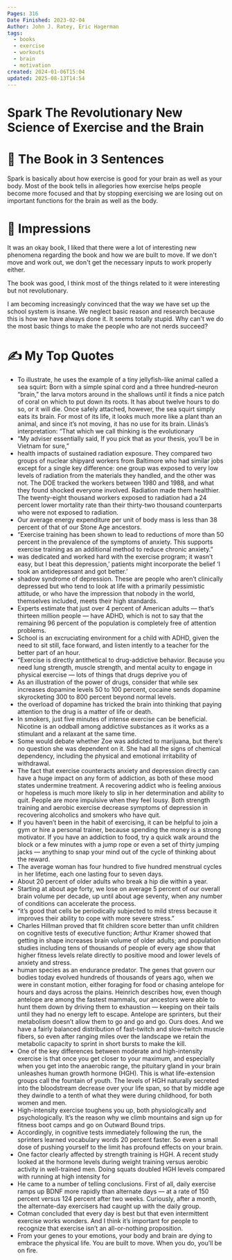 ```yaml
---
Pages: 316
Date Finished: 2023-02-04
Author: John J. Ratey, Eric Hagerman
tags:
  - books
  - exercise
  - workouts
  - brain
  - motivation
created: 2024-01-06T15:04
updated: 2025-08-13T14:54
---
```

# Spark The Revolutionary New Science of Exercise and the Brain


# 🚀 The Book in 3 Sentences
Spark is basically about how exercise is good for your brain as well as your body. Most of the book tells in allegories how exercise helps people become more focused and that by stopping exercising we are losing out on important functions for the brain as well as the body. 

# 🎨 Impressions
It was an okay book, I liked that there were a lot of interesting new phenomena regarding the book and how we are built to move. If we don't move and work out, we don't get the necessary inputs to work properly either. 

The book was good, I think most of the things related to it were interesting but not revolutionary. 

I am becoming increasingly convinced that the way we have set up the school system is insane. We neglect basic reason and research because this is how we have always done it. It seems totally stupid.  Why can't we do the most basic things to make the people who are not nerds succeed? 

# ✍️ My Top  Quotes

- To illustrate, he uses the example of a tiny jellyfish-like animal called a sea squirt: Born with a simple spinal cord and a three hundred–neuron “brain,” the larva motors around in the shallows until it finds a nice patch of coral on which to put down its roots. It has about twelve hours to do so, or it will die. Once safely attached, however, the sea squirt simply eats its brain. For most of its life, it looks much more like a plant than an animal, and since it’s not moving, it has no use for its brain. Llinás’s interpretation: “That which we call thinking is the evolutionary
- “My adviser essentially said, If you pick that as your thesis, you’ll be in Vietnam for sure,”
- health impacts of sustained radiation exposure. They compared two groups of nuclear shipyard workers from Baltimore who had similar jobs except for a single key difference: one group was exposed to very low levels of radiation from the materials they handled, and the other was not. The DOE tracked the workers between 1980 and 1988, and what they found shocked everyone involved. Radiation made them healthier. The twenty-eight thousand workers exposed to radiation had a 24 percent lower mortality rate than their thirty-two thousand counterparts who were not exposed to radiation.
- Our average energy expenditure per unit of body mass is less than 38 percent of that of our Stone Age ancestors.
- “Exercise training has been shown to lead to reductions of more than 50 percent in the prevalence of the symptoms of anxiety. This supports exercise training as an additional method to reduce chronic anxiety.”
- was dedicated and worked hard with the exercise program; it wasn’t easy, but I beat this depression,’ patients might incorporate the belief ‘I took an antidepressant and got better.’
- shadow syndrome of depression. These are people who aren’t clinically depressed but who tend to look at life with a primarily pessimistic attitude, or who have the impression that nobody in the world, themselves included, meets their high standards.
- Experts estimate that just over 4 percent of American adults — that’s thirteen million people — have ADHD, which is not to say that the remaining 96 percent of the population is completely free of attention problems.
- School is an excruciating environment for a child with ADHD, given the need to sit still, face forward, and listen intently to a teacher for the better part of an hour.
- “Exercise is directly antithetical to drug-addictive behavior. Because you need lung strength, muscle strength, and mental acuity to engage in physical exercise — lots of things that drugs deprive you of
- As an illustration of the power of drugs, consider that while sex increases dopamine levels 50 to 100 percent, cocaine sends dopamine skyrocketing 300 to 800 percent beyond normal levels.
- the overload of dopamine has tricked the brain into thinking that paying attention to the drug is a matter of life or death.
- In smokers, just five minutes of intense exercise can be beneficial. Nicotine is an oddball among addictive substances as it works as a stimulant and a relaxant at the same time.
- Some would debate whether Zoe was addicted to marijuana, but there’s no question she was dependent on it. She had all the signs of chemical dependency, including the physical and emotional irritability of withdrawal.
- The fact that exercise counteracts anxiety and depression directly can have a huge impact on any form of addiction, as both of these mood states undermine treatment. A recovering addict who is feeling anxious or hopeless is much more likely to slip in her determination and ability to quit. People are more impulsive when they feel lousy. Both strength training and aerobic exercise decrease symptoms of depression in recovering alcoholics and smokers who have quit.
- If you haven’t been in the habit of exercising, it can be helpful to join a gym or hire a personal trainer, because spending the money is a strong motivator. If you have an addiction to food, try a quick walk around the block or a few minutes with a jump rope or even a set of thirty jumping jacks — anything to snap your mind out of the cycle of thinking about the reward.
- The average woman has four hundred to five hundred menstrual cycles in her lifetime, each one lasting four to seven days.
- About 20 percent of older adults who break a hip die within a year.
- Starting at about age forty, we lose on average 5 percent of our overall brain volume per decade, up until about age seventy, when any number of conditions can accelerate the process.
- “it’s good that cells be periodically subjected to mild stress because it improves their ability to cope with more severe stress.”
- Charles Hillman proved that fit children score better than unfit children on cognitive tests of executive function; Arthur Kramer showed that getting in shape increases brain volume of older adults; and population studies including tens of thousands of people of every age show that higher fitness levels relate directly to positive mood and lower levels of anxiety and stress.
- human species as an endurance predator. The genes that govern our bodies today evolved hundreds of thousands of years ago, when we were in constant motion, either foraging for food or chasing antelope for hours and days across the plains. Heinrich describes how, even though antelope are among the fastest mammals, our ancestors were able to hunt them down by driving them to exhaustion — keeping on their tails until they had no energy left to escape. Antelope are sprinters, but their metabolism doesn’t allow them to go and go and go. Ours does. And we have a fairly balanced distribution of fast-twitch and slow-twitch muscle fibers, so even after ranging miles over the landscape we retain the metabolic capacity to sprint in short bursts to make the kill.
- One of the key differences between moderate and high-intensity exercise is that once you get closer to your maximum, and especially when you get into the anaerobic range, the pituitary gland in your brain unleashes human growth hormone (HGH). This is what life-extension groups call the fountain of youth. The levels of HGH naturally secreted into the bloodstream decrease over your life span, so that by middle age they dwindle to a tenth of what they were during childhood, for both women and men.
- High-intensity exercise toughens you up, both physiologically and psychologically. It’s the reason why we climb mountains and sign up for fitness boot camps and go on Outward Bound trips.
- Accordingly, in cognitive tests immediately following the run, the sprinters learned vocabulary words 20 percent faster. So even a small dose of pushing yourself to the limit has profound effects on your brain.
- One factor clearly affected by strength training is HGH. A recent study looked at the hormone levels during weight training versus aerobic activity in well-trained men. Doing squats doubled HGH levels compared with running at high intensity for
- He came to a number of telling conclusions. First of all, daily exercise ramps up BDNF more rapidly than alternate days — at a rate of 150 percent versus 124 percent after two weeks. Curiously, after a month, the alternate-day exercisers had caught up with the daily group.
- Cotman concluded that every day is best but that even intermittent exercise works wonders. And I think it’s important for people to recognize that exercise isn’t an all-or-nothing proposition.
- From your genes to your emotions, your body and brain are dying to embrace the physical life. You are built to move. When you do, you’ll be on fire.
